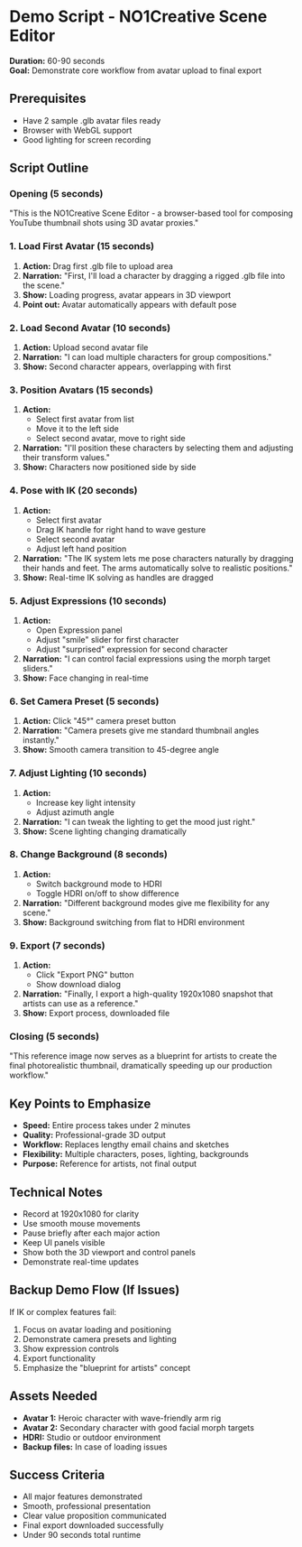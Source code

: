 # Demo Script - NO1Creative Scene Editor

**Duration:** 60-90 seconds  
**Goal:** Demonstrate core workflow from avatar upload to final export

## Prerequisites
- Have 2 sample .glb avatar files ready
- Browser with WebGL support
- Good lighting for screen recording

## Script Outline

### Opening (5 seconds)
"This is the NO1Creative Scene Editor - a browser-based tool for composing YouTube thumbnail shots using 3D avatar proxies."

### 1. Load First Avatar (15 seconds)
1. **Action:** Drag first .glb file to upload area
2. **Narration:** "First, I'll load a character by dragging a rigged .glb file into the scene."
3. **Show:** Loading progress, avatar appears in 3D viewport
4. **Point out:** Avatar automatically appears with default pose

### 2. Load Second Avatar (10 seconds)
1. **Action:** Upload second avatar file
2. **Narration:** "I can load multiple characters for group compositions."
3. **Show:** Second character appears, overlapping with first

### 3. Position Avatars (15 seconds)
1. **Action:** 
   - Select first avatar from list
   - Move it to the left side
   - Select second avatar, move to right side
2. **Narration:** "I'll position these characters by selecting them and adjusting their transform values."
3. **Show:** Characters now positioned side by side

### 4. Pose with IK (20 seconds)
1. **Action:**
   - Select first avatar
   - Drag IK handle for right hand to wave gesture
   - Select second avatar
   - Adjust left hand position
2. **Narration:** "The IK system lets me pose characters naturally by dragging their hands and feet. The arms automatically solve to realistic positions."
3. **Show:** Real-time IK solving as handles are dragged

### 5. Adjust Expressions (10 seconds)
1. **Action:**
   - Open Expression panel
   - Adjust "smile" slider for first character
   - Adjust "surprised" expression for second character
2. **Narration:** "I can control facial expressions using the morph target sliders."
3. **Show:** Face changing in real-time

### 6. Set Camera Preset (5 seconds)
1. **Action:** Click "45°" camera preset button
2. **Narration:** "Camera presets give me standard thumbnail angles instantly."
3. **Show:** Smooth camera transition to 45-degree angle

### 7. Adjust Lighting (10 seconds)
1. **Action:**
   - Increase key light intensity
   - Adjust azimuth angle
2. **Narration:** "I can tweak the lighting to get the mood just right."
3. **Show:** Scene lighting changing dramatically

### 8. Change Background (8 seconds)
1. **Action:**
   - Switch background mode to HDRI
   - Toggle HDRI on/off to show difference
2. **Narration:** "Different background modes give me flexibility for any scene."
3. **Show:** Background switching from flat to HDRI environment

### 9. Export (7 seconds)
1. **Action:**
   - Click "Export PNG" button
   - Show download dialog
2. **Narration:** "Finally, I export a high-quality 1920x1080 snapshot that artists can use as a reference."
3. **Show:** Export process, downloaded file

### Closing (5 seconds)
"This reference image now serves as a blueprint for artists to create the final photorealistic thumbnail, dramatically speeding up our production workflow."

## Key Points to Emphasize
- **Speed:** Entire process takes under 2 minutes
- **Quality:** Professional-grade 3D output
- **Workflow:** Replaces lengthy email chains and sketches
- **Flexibility:** Multiple characters, poses, lighting, backgrounds
- **Purpose:** Reference for artists, not final output

## Technical Notes
- Record at 1920x1080 for clarity
- Use smooth mouse movements
- Pause briefly after each major action
- Keep UI panels visible
- Show both the 3D viewport and control panels
- Demonstrate real-time updates

## Backup Demo Flow (If Issues)
If IK or complex features fail:
1. Focus on avatar loading and positioning
2. Demonstrate camera presets and lighting
3. Show expression controls
4. Export functionality
5. Emphasize the "blueprint for artists" concept

## Assets Needed
- **Avatar 1:** Heroic character with wave-friendly arm rig
- **Avatar 2:** Secondary character with good facial morph targets
- **HDRI:** Studio or outdoor environment
- **Backup files:** In case of loading issues

## Success Criteria
- All major features demonstrated
- Smooth, professional presentation
- Clear value proposition communicated
- Final export downloaded successfully
- Under 90 seconds total runtime
